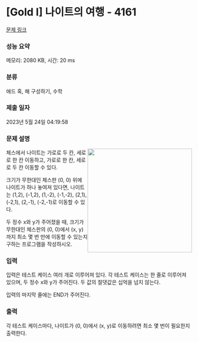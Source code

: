 # [Gold I] 나이트의 여행 - 4161 

[문제 링크](https://www.acmicpc.net/problem/4161) 

### 성능 요약

메모리: 2080 KB, 시간: 20 ms

### 분류

애드 혹, 해 구성하기, 수학

### 제출 일자

2023년 5월 24일 04:19:58

### 문제 설명

<p><img alt="" src="" style="float:right; height:281px; width:283px">체스에서 나이트는 가로로 두 칸, 세로로 한 칸 이동하고, 가로로 한 칸, 세로로 두 칸 이동할 수 있다.</p>

<p>크기가 무한대인 체스판 (0, 0) 위에 나이트가 하나 놓여져 있다면, 나이트는 (1,2), (-1,2), (1,-2), (-1,-2), (2,1), (-2,1), (2,-1), (-2,-1)로 이동할 수 있다.</p>

<p>두 정수 x와 y가 주어졌을 때, 크기가 무한대인 체스판의 (0, 0)에서 (x, y)까지 최소 몇 번 만에 이동할 수 있는지 구하는 프로그램을 작성하시오.</p>

### 입력 

 <p>입력은 테스트 케이스 여러 개로 이루어져 있다. 각 테스트 케이스는 한 줄로 이루어져 있으며, 두 정수 x와 y가 주어진다. 두 값의 절댓값은 십억을 넘지 않는다.</p>

<p>입력의 마지막 줄에는 END가 주어진다.</p>

### 출력 

 <p>각 테스트 케이스마다, 나이트가 (0, 0)에서 (x, y)로 이동하려면 최소 몇 번이 필요한지 출력한다.</p>

